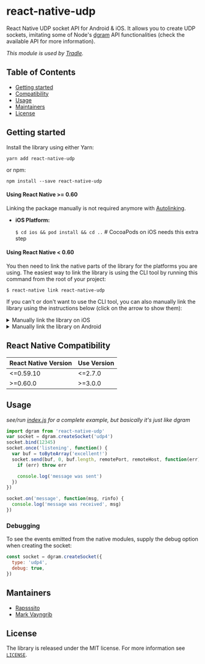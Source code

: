 # react-native-udp

React Native UDP socket API for Android & iOS. It allows you to create UDP sockets, imitating some of Node's [dgram](https://nodejs.org/api/dgram.html) API functionalities (check the available API for more information).

_This module is used by [Tradle](https://github.com/tradle)._

## Table of Contents

- [Getting started](#getting-started)
- [Compatibility](#react-native-compatibility)
- [Usage](#usage)
- [Maintainers](#maintainers)
- [License](#license)

## Getting started

Install the library using either Yarn:

```
yarn add react-native-udp
```

or npm:

```
npm install --save react-native-udp
```

#### Using React Native >= 0.60

Linking the package manually is not required anymore with [Autolinking](https://github.com/react-native-community/cli/blob/master/docs/autolinking.md).

- **iOS Platform:**

  `$ cd ios && pod install && cd ..` # CocoaPods on iOS needs this extra step

#### Using React Native < 0.60

You then need to link the native parts of the library for the platforms you are using. The easiest way to link the library is using the CLI tool by running this command from the root of your project:

`$ react-native link react-native-udp`

If you can't or don't want to use the CLI tool, you can also manually link the library using the instructions below (click on the arrow to show them):

<details>
<summary>Manually link the library on iOS</summary>

1. In XCode, in the project navigator, right click `Libraries` ➜ `Add Files to [your project's name]`
2. Go to `node_modules` ➜ `react-native-udp` and add `UdpSockets.xcodeproj`
3. In XCode, in the project navigator, select your project. Add `libUdpSockets.a` to your project's `Build Phases` ➜ `Link Binary With Libraries`
4. Run your project (`Cmd+R`)<
   </details>

<details>
<summary>Manually link the library on Android</summary>

1. Open up `android/app/src/main/java/[...]/MainApplication.java`

- Add `import com.tradle.react.UdpSocketsModule;` to the imports at the top of the file
- Add `new UdpSocketsModule()` to the list returned by the `getPackages()` method

2. Append the following lines to `android/settings.gradle`:
   ```
   include ':react-native-udp'
   project(':react-native-udp').projectDir = new File(rootProject.projectDir, 	'../node_modules/react-native-udp/android')
   ```
3. Insert the following lines inside the dependencies block in `android/app/build.gradle`:
   `compile project(':react-native-udp')`
   </details>

## React Native Compatibility

| React Native Version | Use Version |
| -------------------- | ----------- |
| <=0.59.10            | <=2.7.0     |
| >=0.60.0             | >=3.0.0     |

## Usage

_see/run [index.js](examples/udpsockets) for a complete example, but basically it's just like dgram_

```js
import dgram from 'react-native-udp'
var socket = dgram.createSocket('udp4')
socket.bind(12345)
socket.once('listening', function() {
  var buf = toByteArray('excellent!')
  socket.send(buf, 0, buf.length, remotePort, remoteHost, function(err) {
    if (err) throw err

    console.log('message was sent')
  })
})

socket.on('message', function(msg, rinfo) {
  console.log('message was received', msg)
})
```

### Debugging

To see the events emitted from the native modules, supply the debug option when creating the socket:

```js
const socket = dgram.createSocket({
  type: 'udp4',
  debug: true,
})
```

## Mantainers

- [Rapsssito](https://github.com/rapsssito)
- [Mark Vayngrib](https://github.com/mvayngrib)

## License

The library is released under the MIT license. For more information see [`LICENSE`](/LICENSE).
